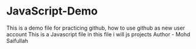 # JavaScript-Demo
This is a demo file for practicing github, how to use github as  new user account
This is a Javascript file in this file i will js projects 
Author - Mohd Saifullah
